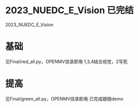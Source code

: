 # 2023_NUEDC_E_Vision 已完结

2023_NUEDC_E_Vision

# 基础
见Final/red_all.py，OPENMV烧录即用
1,3,4结合视觉，2写死


# 提高
见Final/green_all.py，OPENMV烧录即用
已完成跟随demo
